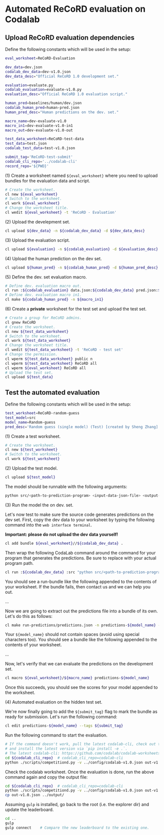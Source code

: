 # Automated ReCoRD evaluation on Codalab


## Upload ReCoRD evaluation dependencies

Define the following constants which will be used in the setup:
```bash
eval_worksheet=ReCoRD-Evaluation

dev_data=dev.json
codalab_dev_data=dev-v1.0.json
dev_data_desc="Official ReCoRD 1.0 development set."

evaluation=evaluate.py
codalab_evaluation=evaluate-v1.0.py
evaluation_desc="Official ReCoRD 1.0 evaluation script."

human_pred=baselines/human/dev.json
codalab_human_pred=human-pred.json
human_pred_desc="Human predictions on the dev. set."

macro_name=dev-evaluate-v1.0
macro_in1=dev-evaluate-v1.0-in1
macro_out=dev-evaluate-v1.0-out

test_data_worksheet=ReCoRD-test-data
test_data=test.json
codalab_test_data=test-v1.0.json

submit_tag='ReCoRD-test-submit'
codalab_cli_repo='../codalab-cli'
record_repo='${PWD}'
```

(1) Create a worksheet named `${eval_worksheet}` where you need to upload bundles for the evaluation data and script.

```bash
# Create the worksheet.
cl new ${eval_worksheet}
# Switch to the worksheet.
cl work ${eval_worksheet}
# Change the worksheet title.
cl wedit ${eval_worksheet} -t 'ReCoRD - Evaluation'
```

(2) Upload the develepment set.

```bash
cl upload ${dev_data} -n ${codalab_dev_data} -d ${dev_data_desc}
```

(3) Upload the evaluation script.

```bash
cl upload ${evaluation} -n ${codalab_evaluation} -d ${evaluation_desc}
```

(4) Upload the human prediction on the dev set.

```bash
cl upload ${human_pred} -n ${codalab_human_pred} -d ${human_pred_desc}
```

(5) Define the dev. set evaluation macro.

```bash
# Define dev. evaluation macro out.
cl run :${codalab_evaluation} data.json:${codalab_dev_data} pred.json:${codalab_human_pred} "python ${codalab_evaluation} data.json pred.json" -n ${macro_out}
# Define dev. evaluation macro in1.
cl make ${codalab_human_pred} -n ${macro_in1}
```

(6) Create a **private** worksheet for the test set and upload the test set.

```bash
# Create a group for ReCoRD admins.
cl gnew ReCoRD
# Create the worksheet.
cl new ${test_data_worksheet}
# Switch to the worksheet.
cl work ${test_data_worksheet}
# Change the worksheet title.
cl wedit ${test_data_worksheet} -t 'ReCoRD - test set'
# Change the permission.
cl wperm ${test_data_worksheet} public n
cl wperm ${test_data_worksheet} ReCoRD all
cl wperm ${eval_worksheet} ReCoRD all
# Upload the test set.
cl upload ${test_data}
```

## Test the automated evaluation

Define the following constants which will be used in the setup:
```bash
test_worksheet=ReCoRD-random-guess
test_model=src
model_name=Random-guess
pred_desc='Random guess (single model) (Test) [created by Sheng Zhang]'
```

(1) Create a test worksheet.

```bash
# Create the worksheet.
cl new ${test_worksheet}
# Switch to the worksheet.
cl work ${test_worksheet}
```

(2) Upload the test model.

```bash
cl upload ${test_model}
```

The model should be runnable with the following arguments:
```bash
python src/<path-to-prediction-program> <input-data-json-file> <output-prediction-json-path>
```

(3) Run the model the on dev. set.

Let's now test to make sure the source code generates predictions on the dev set. First, copy the dev data to your worksheet by typing the following command into the `web interface terminal`.

**Important: please do not upload the dev data yourself!**

```bash
cl add bundle ${eval_worksheet}//${codalab_dev_data} .
```

Then wrap the following CodaLab command around the command for your program that generates the predictions. Be sure to replace <path-to-prediction-program> with your actual program path.

```bash
cl run :${codalab_dev_data} :src "python src/<path-to-prediction-program> ${codalab_dev_data} predictions.json" -n run-predictions
```

You should see a run-bundle like the following appended to the contents of your worksheet. If the bundle fails, then contact us and we can help you out.

...

Now we are going to extract out the predictions file into a bundle of its own. Let's do this as follows:

```bash
cl make run-predictions/predictions.json -n predictions-${model_name} -d ${pred_desc}
```

Your `${model_name}` should not contain spaces (avoid using special characters too). You should see a bundle like the following appended to the contents of your worksheet.

...

Now, let's verify that we can evaluate the predictions on the development set.

```bash
cl macro ${eval_worksheet}/${macro_name} predictions-${model_name}
```

Once this succeeds, you should see the scores for your model appended to the worksheet.


(4) Automated evaluation on the hidden test set.

We're now finally going to add the `${submit_tag}` flag to mark the bundle as ready for submission. Let's run the following command:

```bash
cl edit predictions-${model_name} --tags ${submit_tag}
```

Run the following command to start the evaluation.

```bash
# If the command doesn't work, pull the latest codalab-cli, check out the latest tag,
# and install the latest version via `pip install -e .`. 
# The latest codalab-cli: https://github.com/codalab/codalab-worksheets/tree/master
cd ${codalab_cli_repo}  # codalab_cli_repo=codalab-cli
python ./scripts/competitiond.py -v ../config/codalab-v1.0.json out-v1.0.json
```

Check the codalab worksheet. Once the evaluation is done, run the above command again and copy the output file:

```bash
cd ${codalab_cli_repo}  # codalab_cli_repo=codalab-cli
python ./scripts/competitiond.py -v ../config/codalab-v1.0.json out-v1.0.json
cp out-v1.0.json ../output/ 
```

Assuming `gulp` is installed, go back to the root (i.e. the explorer dir) and update the leaderboard.
```bash
cd ..
gulp
gulp connect    # Compare the new leaderboard to the existing one.
```